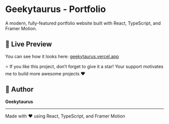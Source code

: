 # Geekytaurus - Portfolio

A modern, fully-featured portfolio website built with React, TypeScript, and Framer Motion. 


## 🔗 Live Preview

You can see how it looks here: [geekytaurus.vercel.app](https://geekytaurus.vercel.app/)



⭐ If you like this project, don’t forget to give it a star!
Your support motivates me to build more awesome projects ❤️


## 👤 Author

**Geekytaurus**

---

Made with ❤️ using React, TypeScript, and Framer Motion
